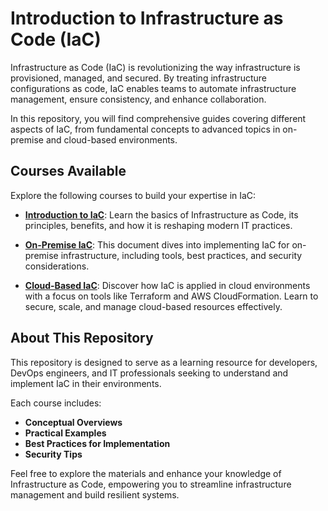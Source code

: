 # Introduction to Infrastructure as Code (IaC)

Infrastructure as Code (IaC) is revolutionizing the way infrastructure is provisioned, managed, and secured. By treating infrastructure configurations as code, IaC enables teams to automate infrastructure management, ensure consistency, and enhance collaboration.  

In this repository, you will find comprehensive guides covering different aspects of IaC, from fundamental concepts to advanced topics in on-premise and cloud-based environments.  

## Courses Available

Explore the following courses to build your expertise in IaC:  

- **[Introduction to IaC](IntroToIac.md)**: Learn the basics of Infrastructure as Code, its principles, benefits, and how it is reshaping modern IT practices.  

- **[On-Premise IaC](OnPremisesIaC.md)**: This document dives into implementing IaC for on-premise infrastructure, including tools, best practices, and security considerations.  

- **[Cloud-Based IaC](CloudBaseIaC.md)**: Discover how IaC is applied in cloud environments with a focus on tools like Terraform and AWS CloudFormation. Learn to secure, scale, and manage cloud-based resources effectively.  

## About This Repository

This repository is designed to serve as a learning resource for developers, DevOps engineers, and IT professionals seeking to understand and implement IaC in their environments.  

Each course includes:  
- **Conceptual Overviews**  
- **Practical Examples**  
- **Best Practices for Implementation**  
- **Security Tips**  

Feel free to explore the materials and enhance your knowledge of Infrastructure as Code, empowering you to streamline infrastructure management and build resilient systems.  
